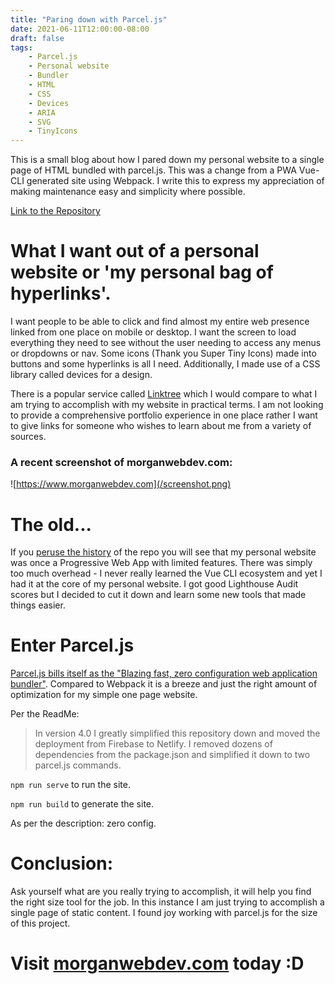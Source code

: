 ```yaml
---
title: "Paring down with Parcel.js"
date: 2021-06-11T12:00:00-08:00
draft: false
tags: 
    - Parcel.js
    - Personal website
    - Bundler
    - HTML
    - CSS
    - Devices
    - ARIA
    - SVG
    - TinyIcons
---
```


This is a small blog about how I pared down my personal website to a single page of HTML bundled with parcel.js. This was a change from a PWA Vue-CLI generated site using Webpack. I write this to express my appreciation of making maintenance easy and simplicity where possible.

 [Link to the Repository](https://github.com/airbr/newpersonal)

# What I want out of a personal website or 'my personal bag of hyperlinks'.

I want people to be able to click and find almost my entire web presence linked from one place on mobile or desktop. I want the screen to load everything they need to see without the user needing to access any menus or dropdowns or nav. Some icons (Thank you Super Tiny Icons) made into buttons and some hyperlinks is all I need. Additionally, I made use of a CSS library called devices for a design.

There is a popular service called [Linktree](https://linktr.ee/) which I would compare to what I am trying to accomplish with my website in practical terms. I am not looking to provide a comprehensive portfolio experience in one place rather I want to give links for someone who wishes to learn about me from a variety of sources.

### A recent screenshot of morganwebdev.com:

![https://www.morganwebdev.com](/screenshot.png)

# The old...

If you [peruse the history](https://github.com/airbr/newpersonal/commit/a7d6519a49ae58178c97ce07a34dca77da805d03) of the repo you will see that my personal website was once a Progressive Web App with limited features. There was simply too much overhead - I never really learned the Vue CLI ecosystem and yet I had it at the core of my personal website. I got good Lighthouse Audit scores but I decided to cut it down and learn some new tools that made things easier.

# Enter Parcel.js

[Parcel.js bills itself as the "Blazing fast, zero configuration web application bundler"](https://parceljs.org/). Compared to Webpack it is a breeze and just the right amount of optimization for my simple one page website.

Per the ReadMe:

>In version 4.0 I greatly simplified this repository down and moved the deployment from Firebase to Netlify. I removed dozens of dependencies from the package.json and simplified it down to two parcel.js commands. 

`npm run serve` to run the site.

`npm run build` to generate the site.

As per the description: zero config.


# Conclusion:

Ask yourself what are you really trying to accomplish, it will help you find the right size tool for the job. In this instance I am just trying to accomplish a single page of static content. I found joy working with parcel.js for the size of this project.

# Visit [morganwebdev.com](https://morganwebdev.com) today :D





